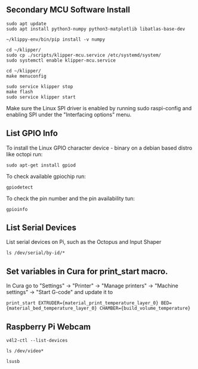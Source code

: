 ## Secondary MCU Software Install

```
sudo apt update
sudo apt install python3-numpy python3-matplotlib libatlas-base-dev
```

```
~/klippy-env/bin/pip install -v numpy
```

```
cd ~/klipper/
sudo cp ./scripts/klipper-mcu.service /etc/systemd/system/
sudo systemctl enable klipper-mcu.service
```

```
cd ~/klipper/
make menuconfig
```

```
sudo service klipper stop
make flash
sudo service klipper start
```

Make sure the Linux SPI driver is enabled by running sudo raspi-config and enabling SPI under the "Interfacing options" menu.

## List GPIO Info

To install the Linux GPIO character device - binary on a debian based distro like octopi run:
```
sudo apt-get install gpiod
```

To check available gpiochip run:
```
gpiodetect
```

To check the pin number and the pin availability tun:
```
gpioinfo
```

## List Serial Devices

List serial devices on Pi, such as the Octopus and Input Shaper
```
ls /dev/serial/by-id/*
```

## Set variables in Cura for print_start macro.

In Cura go to "Settings" -> "Printer" -> "Manage printers" -> "Machine settings" -> "Start G-code" and update it to
```
print_start EXTRUDER={material_print_temperature_layer_0} BED={material_bed_temperature_layer_0} CHAMBER={build_volume_temperature}
```

## Raspberry Pi Webcam

```
v4l2-ctl --list-devices
```
```
ls /dev/video*
```
```
lsusb
```
